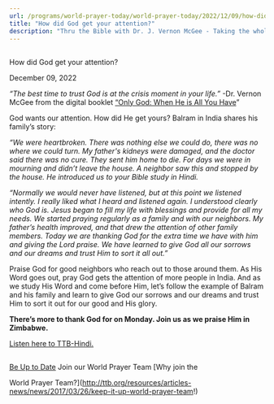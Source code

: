 ```yaml
---
url: /programs/world-prayer-today/world-prayer-today/2022/12/09/how-did-god-get-your-attention
title: "How did God get your attention?"
description: "Thru the Bible with Dr. J. Vernon McGee - Taking the whole Word to the whole world"
---
```







## 
 How did God get your attention?


December 09, 2022




*“The best time to trust God is at the crisis moment in your life.”* -Dr. Vernon McGee from the digital booklet [“Only God: When He is All You Have](/docs/default-source/booklets/ttb_only-god.pdf?sfvrsn=4aba1816_2)”

God wants our attention. How did He get yours? Balram in India shares his family’s story: 

*“We were heartbroken. There was nothing else we could do, there was no where we could turn. My father's kidneys were damaged, and the doctor said there was no cure. They sent him home to die. For days we were in mourning and didn’t leave the house. A neighbor saw this and stopped by the house. He introduced us to your Bible study in Hindi.* 

*“Normally we would never have listened, but at this point we listened intently. I really liked what I heard and listened again. I understood clearly who God is. Jesus began to fill my life with blessings and provide for all my needs. We started praying regularly as a family and with our neighbors. My father’s health improved, and that drew the attention of other family members. Today we are thanking God for the extra time we have with him and giving the Lord praise. We have learned to give God all our sorrows and our dreams and trust Him to sort it all out.”*

Praise God for good neighbors who reach out to those around them. As His Word goes out, pray God gets the attention of more people in India. And as we study His Word and come before Him, let’s follow the example of Balram and his family and learn to give God our sorrows and our dreams and trust Him to sort it out for our good and His glory.

**There’s more to thank God for on Monday. Join us as we praise Him in Zimbabwe.**

[Listen here to TTB-Hindi.](https://ttb.twr.org/home/day,0417/language,HIN)







## 




[Be Up to Date](http://feeds.feedburner.com/WorldPrayerToday "World Prayer Today RSS Feed")
Join our World Prayer Team
[Why join the  

World Prayer Team?](http://ttb.org/resources/articles-news/news/2017/03/26/keep-it-up-world-prayer-team!)





